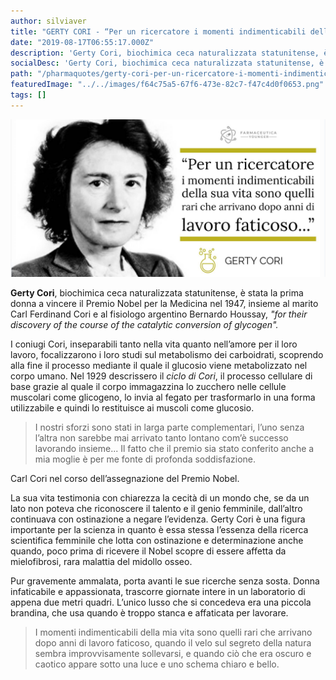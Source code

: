 ```yaml
---
author: silviaver
title: "GERTY CORI - “Per un ricercatore i momenti indimenticabili della sua vita sono quelli rari che arrivano dopo anni di lavoro faticoso”"
date: "2019-08-17T06:55:17.000Z"
description: 'Gerty Cori, biochimica ceca naturalizzata statunitense, è stata la prima donna a vincere il Premio Nobel per la Medicina nel 1947, insieme al marito Carl Ferdinand Cori e al fisiologo argentino Bernardo Houssay, "for their discovery of the course of the catalytic conversion of glycogen".'
socialDesc: 'Gerty Cori, biochimica ceca naturalizzata statunitense, è stata la prima donna a vincere il Premio Nobel per la Medicina nel 1947, insieme al marito Carl Ferdinand Cori e al fisiologo argentino Bernardo Houssay, "for their discovery of the course of the catalytic conversion of glycogen".'
path: "/pharmaquotes/gerty-cori-per-un-ricercatore-i-momenti-indimenticabili-della-sua-vita-sono-quelli-rari-che-arrivano-dopo-anni-di-lavoro-faticoso/"
featuredImage: "../../images/f64c75a5-67f6-473e-82c7-f47c4d0f0653.png"
tags: []
---
```


![null](../../images/f64c75a5-67f6-473e-82c7-f47c4d0f0653.png)

**Gerty Cori**, biochimica ceca naturalizzata statunitense, è stata la prima donna a vincere il Premio Nobel per la Medicina nel 1947, insieme al marito Carl Ferdinand Cori e al fisiologo argentino Bernardo Houssay, _"for their discovery of the course of the catalytic conversion of glycogen"._

I coniugi Cori, inseparabili tanto nella vita quanto nell’amore per il loro lavoro, focalizzarono i loro studi sul metabolismo dei carboidrati, scoprendo alla fine il processo mediante il quale il glucosio viene metabolizzato nel corpo umano. Nel 1929 descrissero il _ciclo di Cori_, il processo cellulare di base grazie al quale il corpo immagazzina lo zucchero nelle cellule muscolari come glicogeno, lo invia al fegato per trasformarlo in una forma utilizzabile e quindi lo restituisce ai muscoli come glucosio.

> I nostri sforzi sono stati in larga parte complementari, l’uno senza l’altra non sarebbe mai arrivato tanto lontano com’è successo lavorando insieme... Il fatto che il premio sia stato conferito anche a mia moglie è per me fonte di profonda soddisfazione.

Carl Cori nel corso dell’assegnazione del Premio Nobel.

La sua vita testimonia con chiarezza la cecità di un mondo che, se da un lato non poteva che riconoscere il talento e il genio femminile, dall’altro continuava con ostinazione a negare l’evidenza. Gerty Cori è una figura importante per la scienza in quanto è essa stessa l’essenza della ricerca scientifica femminile che lotta con ostinazione e determinazione anche quando, poco prima di ricevere il Nobel scopre di essere affetta da mielofibrosi, rara malattia del midollo osseo.

Pur gravemente ammalata, porta avanti le sue ricerche senza sosta. Donna infaticabile e appassionata, trascorre giornate intere in un laboratorio di appena due metri quadri. L’unico lusso che si concedeva era una piccola brandina, che usa quando è troppo stanca e affaticata per lavorare.

> I momenti indimenticabili della mia vita sono quelli rari che arrivano dopo anni di lavoro faticoso, quando il velo sul segreto della natura sembra improvvisamente sollevarsi, e quando ciò che era oscuro e caotico appare sotto una luce e uno schema chiaro e bello.
